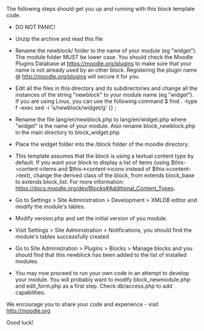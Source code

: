 The following steps should get you up and running with
this block template code.

* DO NOT PANIC!

* Unzip the archive and read this file

* Rename the newblock/ folder to the name of your module (eg "widget").
The module folder MUST be lower case. You should check the Moodle Plugins
Database at https://moodle.org/plugins to make sure that
your name is not already used by an other block. Registering the plugin
name @ http://moodle.org/plugins will secure it for you.

* Edit all the files in this directory and its subdirectories and change
all the instances of the string "newblock" to your module name
(eg "widget"). If you are using Linux, you can use the following command
$ find . -type f -exec sed -i 's/newblock/widget/g' {} \;

* Rename the file lang/en/newblock.php to lang/en/widget.php
where "widget" is the name of your module. Also rename block_newblock.php
in the main directory to block_widget.php

* Place the widget folder into the /block folder of the moodle
directory.

* This template assumes that the block is using a textual content type by default. If you want your block to display a list of items (using $this->content->items and $this->content->icons instead of $this->content->text), change the derived class of the block, from extends block_base to extends block_list. For more information: https://docs.moodle.org/dev/Blocks#Additional_Content_Types.

* Go to Settings > Site Administration > Development > XMLDB editor
and modify the module's tables.

* Modify version.php and set the initial version of you module.

* Visit Settings > Site Administration > Notifications, you should find
the module's tables successfully created

* Go to Site Administration > Plugins > Blocks > Manage blocks
and you should find that this newblock has been added to the list of
installed modules.

* You may now proceed to run your own code in an attempt to develop
your module. You will probably want to modify block_newmodule.php
and edit_form.php as a first step. Check db/access.php to add
capabilities.

We encourage you to share your code and experience - visit http://moodle.org

Good luck!
